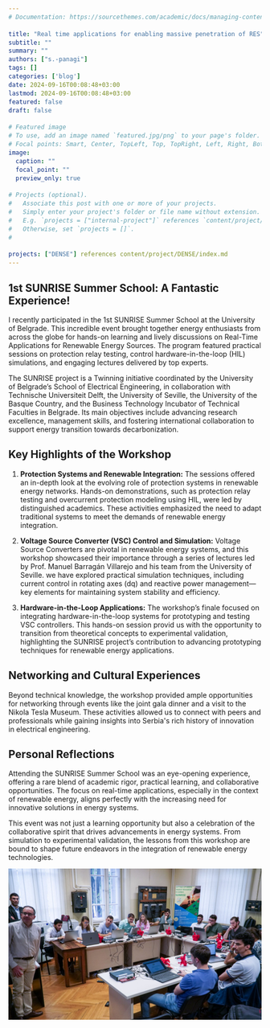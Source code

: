 ```yaml
---
# Documentation: https://sourcethemes.com/academic/docs/managing-content/

title: "Real time applications for enabling massive penetration of RES"
subtitle: ""
summary: ""
authors: ["s.-panagi"]
tags: []
categories: ['blog']
date: 2024-09-16T00:08:48+03:00
lastmod: 2024-09-16T00:08:48+03:00
featured: false
draft: false

# Featured image
# To use, add an image named `featured.jpg/png` to your page's folder.
# Focal points: Smart, Center, TopLeft, Top, TopRight, Left, Right, BottomLeft, Bottom, BottomRight.
image:
  caption: ""
  focal_point: ""
  preview_only: true

# Projects (optional).
#   Associate this post with one or more of your projects.
#   Simply enter your project's folder or file name without extension.
#   E.g. `projects = ["internal-project"]` references `content/project/deep-learning/index.md`.
#   Otherwise, set `projects = []`.
# 

projects: ["DENSE"] references content/project/DENSE/index.md
---
```



## 1st SUNRISE Summer School: A Fantastic Experience!

I recently participated in the 1st SUNRISE Summer School at the University of Belgrade. This incredible event brought together energy enthusiasts from across the globe for hands-on learning and lively discussions on Real-Time Applications for Renewable Energy Sources. The program featured practical sessions on protection relay testing, control hardware-in-the-loop (HIL) simulations, and engaging lectures delivered by top experts.

The SUNRISE project is a Twinning initiative coordinated by the University of Belgrade’s School of Electrical Engineering, in collaboration with Technische Universiteit Delft, the University of Seville, the University of the Basque Country, and the Business Technology Incubator of Technical Faculties in Belgrade. Its main objectives include advancing research excellence, management skills, and fostering international collaboration to support energy transition towards decarbonization.

## Key Highlights of the Workshop

1. **Protection Systems and Renewable Integration:** The sessions offered an in-depth look at the evolving role of protection systems in renewable energy networks. Hands-on demonstrations, such as protection relay testing and overcurrent protection modeling using HIL, were led by distinguished academics. These activities emphasized the need to adapt traditional systems to meet the demands of renewable energy integration.

2. **Voltage Source Converter (VSC) Control and Simulation:** Voltage Source Converters are pivotal in renewable energy systems, and this workshop showcased their importance through a series of lectures led by Prof. Manuel Barragán Villarejo and his team from the University of Seville. we have explored practical simulation techniques, including current control in rotating axes (dq) and reactive power management—key elements for maintaining system stability and efficiency.

3. **Hardware-in-the-Loop Applications:** The workshop’s finale focused on integrating hardware-in-the-loop systems for prototyping and testing VSC controllers. This hands-on session provid us with the opportunity to transition from theoretical concepts to experimental validation, highlighting the SUNRISE project’s contribution to advancing prototyping techniques for renewable energy applications.

## Networking and Cultural Experiences
Beyond technical knowledge, the workshop provided ample opportunities for networking through events like the joint gala dinner and a visit to the Nikola Tesla Museum. These activities allowed us to connect with peers and professionals while gaining insights into Serbia's rich history of innovation in electrical engineering.

## Personal Reflections
Attending the SUNRISE Summer School was an eye-opening experience, offering a rare blend of academic rigor, practical learning, and collaborative opportunities. The focus on real-time applications, especially in the context of renewable energy, aligns perfectly with the increasing need for innovative solutions in energy systems.

This event was not just a learning opportunity but also a celebration of the collaborative spirit that drives advancements in energy systems. From simulation to experimental validation, the lessons from this workshop are bound to shape future endeavors in the integration of renewable energy technologies.

![jpeg](image.jpeg)
